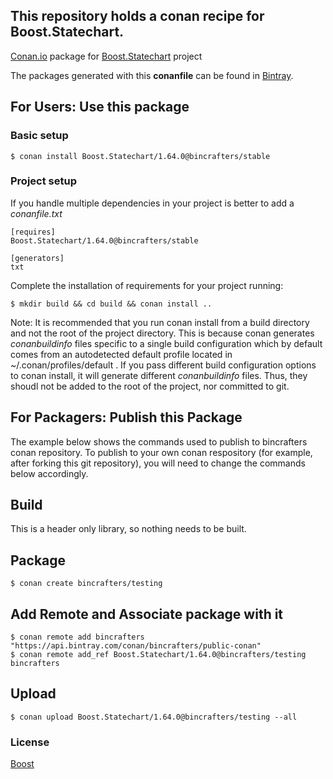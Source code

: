 ## This repository holds a conan recipe for Boost.Statechart.

[Conan.io](https://conan.io) package for [Boost.Statechart](https://github.com/Boostorg/Statechart) project

The packages generated with this **conanfile** can be found in [Bintray](https://bintray.com/bincrafters/conan-public/Boost.Statechart%3Abincrafters).

## For Users: Use this package

### Basic setup

    $ conan install Boost.Statechart/1.64.0@bincrafters/stable

### Project setup

If you handle multiple dependencies in your project is better to add a *conanfile.txt*

    [requires]
    Boost.Statechart/1.64.0@bincrafters/stable

    [generators]
    txt

Complete the installation of requirements for your project running:</small></span>

    $ mkdir build && cd build && conan install ..
	
Note: It is recommended that you run conan install from a build directory and not the root of the project directory.  This is because conan generates *conanbuildinfo* files specific to a single build configuration which by default comes from an autodetected default profile located in ~/.conan/profiles/default .  If you pass different build configuration options to conan install, it will generate different *conanbuildinfo* files.  Thus, they shoudl not be added to the root of the project, nor committed to git. 

## For Packagers: Publish this Package

The example below shows the commands used to publish to bincrafters conan repository. To publish to your own conan respository (for example, after forking this git repository), you will need to change the commands below accordingly. 

## Build  

This is a header only library, so nothing needs to be built.

## Package 

    $ conan create bincrafters/testing
	
## Add Remote and Associate package with it

	$ conan remote add bincrafters "https://api.bintray.com/conan/bincrafters/public-conan"
	$ conan remote add_ref Boost.Statechart/1.64.0@bincrafters/testing bincrafters

## Upload

    $ conan upload Boost.Statechart/1.64.0@bincrafters/testing --all

### License
[Boost](LICENSE)
